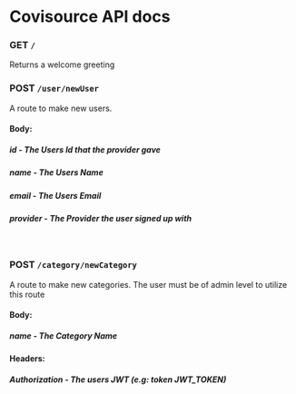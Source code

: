 # Covisource API docs

### **GET `/`**

Returns a welcome greeting

### **POST `/user/newUser`**

A route to make new users.

#### **Body:**

##### **id** - The Users Id that the provider gave

##### **name** - The Users Name

##### **email** - The Users Email

##### **provider** - The Provider the user signed up with

<br>

### **POST `/category/newCategory`**

A route to make new categories. The user must be of admin level to utilize this route

#### **Body:**

##### **name** - The Category Name

#### **Headers:**

##### **Authorization** - The users JWT (e.g: token JWT_TOKEN)

<br>